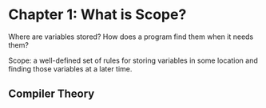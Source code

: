 # Chapter 1: What is Scope?

Where are variables stored?
How does a program find them when it needs them?

Scope: a well-defined set of rules for storing variables in some location and finding those variables at a later time.

## Compiler Theory
